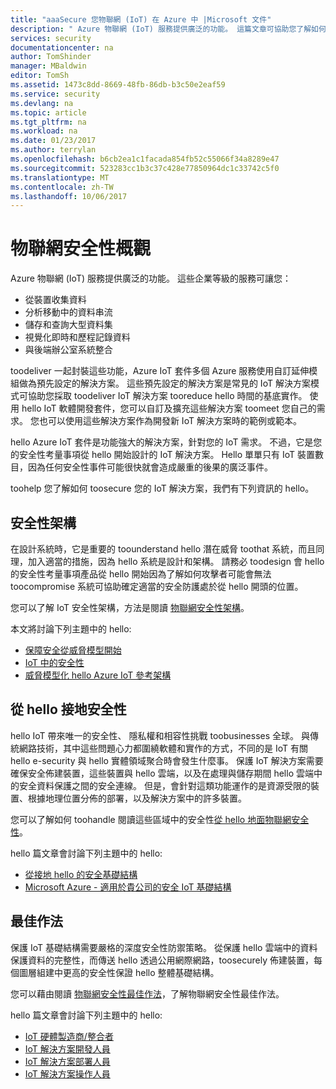 ```yaml
---
title: "aaaSecure 您物聯網 (IoT) 在 Azure 中 |Microsoft 文件"
description: " Azure 物聯網 (IoT) 服務提供廣泛的功能。 這篇文章可協助您了解如何 toosecure 您在 Azure 中的 IoT 解決方案。 "
services: security
documentationcenter: na
author: TomShinder
manager: MBaldwin
editor: TomSh
ms.assetid: 1473c8dd-8669-48fb-86db-b3c50e2eaf59
ms.service: security
ms.devlang: na
ms.topic: article
ms.tgt_pltfrm: na
ms.workload: na
ms.date: 01/23/2017
ms.author: terrylan
ms.openlocfilehash: b6cb2ea1c1facada854fb52c55066f34a8289e47
ms.sourcegitcommit: 523283cc1b3c37c428e77850964dc1c33742c5f0
ms.translationtype: MT
ms.contentlocale: zh-TW
ms.lasthandoff: 10/06/2017
---
```

# <a name="internet-of-things-security-overview"></a>物聯網安全性概觀
Azure 物聯網 (IoT) 服務提供廣泛的功能。 這些企業等級的服務可讓您：

* 從裝置收集資料
* 分析移動中的資料串流
* 儲存和查詢大型資料集
* 視覺化即時和歷程記錄資料
* 與後端辦公室系統整合

toodeliver 一起封裝這些功能，Azure IoT 套件多個 Azure 服務使用自訂延伸模組做為預先設定的解決方案。 這些預先設定的解決方案是常見的 IoT 解決方案模式可協助您採取 toodeliver IoT 解決方案 tooreduce hello 時間的基底實作。 使用 hello IoT 軟體開發套件，您可以自訂及擴充這些解決方案 toomeet 您自己的需求。 您也可以使用這些解決方案作為開發新 IoT 解決方案時的範例或範本。

hello Azure IoT 套件是功能強大的解決方案，針對您的 IoT 需求。 不過，它是您的安全性考量事項從 hello 開始設計的 IoT 解決方案。 Hello 單單只有 IoT 裝置數目，因為任何安全性事件可能很快就會造成嚴重的後果的廣泛事件。

toohelp 您了解如何 toosecure 您的 IoT 解決方案，我們有下列資訊的 hello。

## <a name="security-architecture"></a>安全性架構
在設計系統時，它是重要的 toounderstand hello 潛在威脅 toothat 系統，而且同理，加入適當的措施，因為 hello 系統是設計和架構。 請務必 toodesign 會 hello 的安全性考量事項產品從 hello 開始因為了解如何攻擊者可能會無法 toocompromise 系統可協助確定適當的安全防護處於從 hello 開頭的位置。

您可以了解 IoT 安全性架構，方法是閱讀 [物聯網安全性架構](../iot-suite/iot-security-architecture.md)。

本文將討論下列主題中的 hello:

* [保障安全從威脅模型開始](../iot-suite/iot-security-architecture.md#security-starts-with-a-threat-model)
* [IoT 中的安全性](../iot-suite/iot-security-architecture.md#security-in-iot)
* [威脅模型化 hello Azure IoT 參考架構](../iot-suite/iot-security-architecture.md#threat-modeling-the-azure-iot-reference-architecture)

## <a name="security-from-hello-ground-up"></a>從 hello 接地安全性
hello IoT 帶來唯一的安全性、 隱私權和相容性挑戰 toobusinesses 全球。 與傳統網路技術，其中這些問題心力都圍繞軟體和實作的方式，不同的是 IoT 有關 hello e-security 與 hello 實體領域聚合時會發生什麼事。 保護 IoT 解決方案需要確保安全佈建裝置，這些裝置與 hello 雲端，以及在處理與儲存期間 hello 雲端中的安全資料保護之間的安全連線。 但是，會針對這類功能運作的是資源受限的裝置、根據地理位置分佈的部署，以及解決方案中的許多裝置。

您可以了解如何 toohandle 閱讀這些區域中的安全性[從 hello 地面物聯網安全性](../iot-suite/securing-iot-ground-up.md)。

hello 篇文章會討論下列主題中的 hello:

* [從接地 hello 的安全基礎結構](../iot-suite/securing-iot-ground-up.md#secure-infrastructure-from-the-ground-up)
* [Microsoft Azure - 適用於貴公司的安全 IoT 基礎結構](../iot-suite/securing-iot-ground-up.md#microsoft-azure---secure-iot-infrastructure-for-your-business)

## <a name="best-practices"></a>最佳作法
保護 IoT 基礎結構需要嚴格的深度安全性防禦策略。 從保護 hello 雲端中的資料保護資料的完整性，而傳送 hello 透過公用網際網路，toosecurely 佈建裝置，每個圖層組建中更高的安全性保證 hello 整體基礎結構。

您可以藉由閱讀 [物聯網安全性最佳作法](../iot-suite/iot-security-best-practices.md)，了解物聯網安全性最佳作法。

hello 篇文章會討論下列主題中的 hello:

* [IoT 硬體製造商/整合者](../iot-suite/iot-security-best-practices.md#iot-hardware-manufacturerintegrator)
* [IoT 解決方案開發人員](../iot-suite/iot-security-best-practices.md#iot-solution-developer)
* [IoT 解決方案部署人員](../iot-suite/iot-security-best-practices.md#iot-solution-deployer)
* [IoT 解決方案操作人員](../iot-suite/iot-security-best-practices.md#iot-solution-operator)
